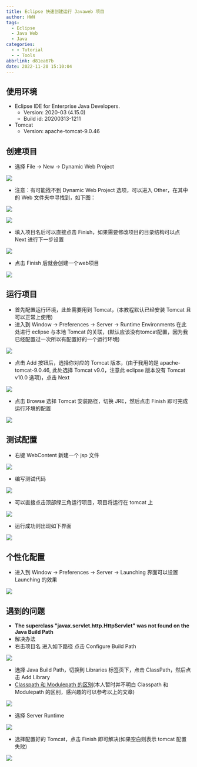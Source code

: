 ```yaml
---
title: Eclipse 快速创建运行 Javaweb 项目
author: HWH
tags:
  - Eclipse
  - Java Web
  - Java
categories:
  - - Tutorial
  - - Tools
abbrlink: d81ea67b
date: 2022-11-20 15:10:04
---
```


## 使用环境
- Eclipse IDE for Enterprise Java Developers.
	- Version: 2020-03 (4.15.0)
	- Build id: 20200313-1211
- Tomcat
	- Version: apache-tomcat-9.0.46

## 创建项目
- 选择 File -> New -> Dynamic Web Project

![](https://img-blog.csdnimg.cn/a9352cb6ece04477ad4c729a93a13c27.png?x-oss-process=image/watermark,type_ZHJvaWRzYW5zZmFsbGJhY2s,shadow_50,text_Q1NETiBA6Z6g5p2J,size_20,color_FFFFFF,t_70,g_se,x_16)

- 注意：有可能找不到 Dynamic Web Project 选项，可以进入 Other，在其中的 Web 文件夹中寻找到，如下图：

![](https://img-blog.csdnimg.cn/c9775232e5f449a0bc80abc49566d412.png?x-oss-process=image/watermark,type_ZHJvaWRzYW5zZmFsbGJhY2s,shadow_50,text_Q1NETiBA6Z6g5p2J,size_20,color_FFFFFF,t_70,g_se,x_16)

![](https://img-blog.csdnimg.cn/938f9b2b5396402c89f037a7da380581.png?x-oss-process=image/watermark,type_ZHJvaWRzYW5zZmFsbGJhY2s,shadow_50,text_Q1NETiBA6Z6g5p2J,size_20,color_FFFFFF,t_70,g_se,x_16)


- 填入项目名后可以直接点击 Finish，如果需要修改项目的目录结构可以点 Next 进行下一步设置

![](https://img-blog.csdnimg.cn/e464d7fac99a42c998146348503e72d6.png?x-oss-process=image/watermark,type_ZHJvaWRzYW5zZmFsbGJhY2s,shadow_50,text_Q1NETiBA6Z6g5p2J,size_20,color_FFFFFF,t_70,g_se,x_16)

- 点击 Finish 后就会创建一个web项目

![](https://img-blog.csdnimg.cn/deace37901bb424cb80e72eac019c752.png?x-oss-process=image/watermark,type_ZHJvaWRzYW5zZmFsbGJhY2s,shadow_50,text_Q1NETiBA6Z6g5p2J,size_20,color_FFFFFF,t_70,g_se,x_16)

## 运行项目
- 首先配置运行环境，此处需要用到 Tomcat，(本教程默认已经安装 Tomcat 且可以正常上使用)
- 进入到 Window -> Preferences -> Server -> Runtime Environments 在此处进行 eclipse 与本地 Tomcat 的关联，(默认应该没有tomcat配置，因为我已经配置过一次所以有配置好的一个运行环境)

![](https://img-blog.csdnimg.cn/bfb97d1c0892499caae927d9d7e32a09.png?x-oss-process=image/watermark,type_ZHJvaWRzYW5zZmFsbGJhY2s,shadow_50,text_Q1NETiBA6Z6g5p2J,size_20,color_FFFFFF,t_70,g_se,x_16)

- 点击 Add 按钮后，选择你对应的 Tomcat 版本，(由于我用的是 apache-tomcat-9.0.46, 此处选择 Tomcat v9.0，注意此 eclipse 版本没有 Tomcat v10.0 选项)，点击 Next

![](https://img-blog.csdnimg.cn/9d51d42bf27448db90f50443ee8439e5.png?x-oss-process=image/watermark,type_ZHJvaWRzYW5zZmFsbGJhY2s,shadow_50,text_Q1NETiBA6Z6g5p2J,size_20,color_FFFFFF,t_70,g_se,x_16)

- 点击 Browse 选择 Tomcat 安装路径，切换 JRE，然后点击 Finish 即可完成运行环境的配置

![](https://img-blog.csdnimg.cn/a3b8a97cde2e4e0eb72e595ae2a3218d.png?x-oss-process=image/watermark,type_ZHJvaWRzYW5zZmFsbGJhY2s,shadow_50,text_Q1NETiBA6Z6g5p2J,size_20,color_FFFFFF,t_70,g_se,x_16)

## 测试配置

- 右键 WebContent 新建一个 jsp 文件

![](https://img-blog.csdnimg.cn/d7f5dba6b4fe43ebbbf92689f13bc2cf.png?x-oss-process=image/watermark,type_ZHJvaWRzYW5zZmFsbGJhY2s,shadow_50,text_Q1NETiBA6Z6g5p2J,size_20,color_FFFFFF,t_70,g_se,x_16)

- 编写测试代码

![](https://img-blog.csdnimg.cn/8be11a858220424f9e1112fa75551a8d.png?x-oss-process=image/watermark,type_ZHJvaWRzYW5zZmFsbGJhY2s,shadow_50,text_Q1NETiBA6Z6g5p2J,size_20,color_FFFFFF,t_70,g_se,x_16)

- 可以直接点击顶部绿三角运行项目，项目将运行在 tomcat 上

![](https://img-blog.csdnimg.cn/02b3c7666fe443c18941f6351e725796.png?x-oss-process=image/watermark,type_ZHJvaWRzYW5zZmFsbGJhY2s,shadow_50,text_Q1NETiBA6Z6g5p2J,size_20,color_FFFFFF,t_70,g_se,x_16)

- 运行成功则出现如下界面

![](https://img-blog.csdnimg.cn/8bb5497d2661488b82418739bc645a65.png?x-oss-process=image/watermark,type_ZHJvaWRzYW5zZmFsbGJhY2s,shadow_50,text_Q1NETiBA6Z6g5p2J,size_20,color_FFFFFF,t_70,g_se,x_16)

## 个性化配置
- 进入到 Window -> Preferences -> Server -> Launching 界面可以设置Launching 的效果

![](https://img-blog.csdnimg.cn/68096efcf3c1478a99a527622d6e3e73.png?x-oss-process=image/watermark,type_ZHJvaWRzYW5zZmFsbGJhY2s,shadow_50,text_Q1NETiBA6Z6g5p2J,size_20,color_FFFFFF,t_70,g_se,x_16)

## 遇到的问题
- **The superclass "javax.servlet.http.HttpServlet" was not found on the Java Build Path**
- 解决办法
- 右击项目名 进入如下路径 点击 Configure Build Path

![](https://img-blog.csdnimg.cn/6cef1e6081d0455db5d8e7503302fc1d.png?x-oss-process=image/watermark,type_ZHJvaWRzYW5zZmFsbGJhY2s,shadow_50,text_Q1NETiBA6Z6g5p2J,size_20,color_FFFFFF,t_70,g_se,x_16)

- 选择 Java Build Path，切换到 Libraries 标签页下，点击 ClassPath，然后点击 Add Library
-  [Classpath 和 Modulepath 的区别](https://bbs.csdn.net/topics/392628907?list=10230532)(本人暂时并不明白 Classpath 和 Modulepath 的区别，感兴趣的可以参考以上的文章)

![](https://img-blog.csdnimg.cn/b7d8e8ace2b44dcf98f676ec3c637cb7.png?x-oss-process=image/watermark,type_ZHJvaWRzYW5zZmFsbGJhY2s,shadow_50,text_Q1NETiBA6Z6g5p2J,size_20,color_FFFFFF,t_70,g_se,x_16)

- 选择 Server Runtime

![](https://img-blog.csdnimg.cn/93bb59349e9f450da833d250767e4aa7.png?x-oss-process=image/watermark,type_ZHJvaWRzYW5zZmFsbGJhY2s,shadow_50,text_Q1NETiBA6Z6g5p2J,size_20,color_FFFFFF,t_70,g_se,x_16)

- 选择配置好的 Tomcat，点击 Finish 即可解决(如果空白则表示 tomcat 配置失败)

![](https://img-blog.csdnimg.cn/4732000b6d5044ca8990aa6eff76bace.png?x-oss-process=image/watermark,type_ZHJvaWRzYW5zZmFsbGJhY2s,shadow_50,text_Q1NETiBA6Z6g5p2J,size_20,color_FFFFFF,t_70,g_se,x_16)
